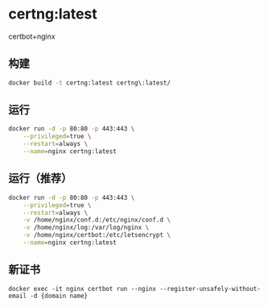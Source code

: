 # certng:latest

certbot+nginx

## 构建
```bash
docker build -t certng:latest certng\:latest/
```

## 运行
```bash
docker run -d -p 80:80 -p 443:443 \
    --privileged=true \
    --restart=always \
    --name=nginx certng:latest
```

## 运行（推荐）
```bash
docker run -d -p 80:80 -p 443:443 \
    --privileged=true \
    --restart=always \
    -v /home/nginx/conf.d:/etc/nginx/conf.d \
    -v /home/nginx/log:/var/log/nginx \
    -v /home/nginx/certbot:/etc/letsencrypt \
    --name=nginx certng:latest
```

## 新证书

```
docker exec -it nginx certbot run --nginx --register-unsafely-without-email -d {domain name}
```